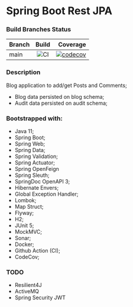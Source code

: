 # Spring Boot Rest JPA

### Build Branches Status

| Branch |                                          Build                                           |                                                                                                                                                   Coverage |
|--------|:----------------------------------------------------------------------------------------:|-----------------------------------------------------------------------------------------------------------------------------------------------------------:|
| main   | ![CI](https://github.com/oseasjs/springboot-rest-jpa/workflows/CI/badge.svg?branch=main) | [![codecov](https://codecov.io/gh/oseasjs/springboot-rest-jpa/branch/main/graph/badge.svg)](https://codecov.io/gh/oseasjs/springboot-rest-jpa/branch/main) |

### Description

Blog application to add/get Posts and Comments;  
* Blog data persisted on blog schema;
* Audit data persisted on audit schema;

### Bootstrapped with:

- Java 11;
- Spring Boot;
- Spring Web;
- Spring Data;
- Spring Validation;
- Spring Actuator;
- Spring OpenFeign
- Spring Sleuth;
- SpringDoc OpenAPI 3;
- Hibernate Envers;
- Global Exception Handler;
- Lombok;
- Map Struct;
- Flyway;
- H2;
- JUnit 5;
- MockMVC;
- Sonar;
- Docker;
- Github Action (CI);
- CodeCov;

### TODO

- Resilient4J
- ActiveMQ
- Spring Security JWT

